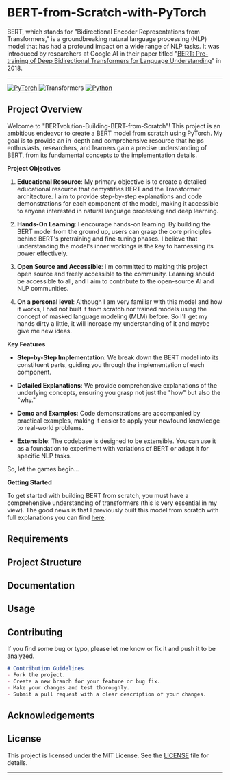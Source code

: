 # BERT-from-Scratch-with-PyTorch 

BERT, which stands for "Bidirectional Encoder Representations from Transformers," is a groundbreaking natural language processing (NLP) model that has had a profound impact on a wide range of NLP tasks. It was introduced by researchers at Google AI in their paper titled "[BERT: Pre-training of Deep Bidirectional Transformers for Language Understanding](https://arxiv.org/pdf/1810.04805.pdf)" in 2018.


---

[![PyTorch](https://img.shields.io/badge/PyTorch-2.1-red.svg)](https://pytorch.org/)
![Transformers](https://img.shields.io/badge/transformers-4.36-yellow.svg)
[![Python](https://img.shields.io/badge/Python-3.11-blue.svg)](https://www.python.org/)


## Project Overview

Welcome to "BERTvolution-Building-BERT-from-Scratch"! This project is an ambitious endeavor to create a BERT model from scratch using PyTorch. My goal is to provide an in-depth and comprehensive resource that helps enthusiasts, researchers, and learners gain a precise understanding of BERT, from its fundamental concepts to the implementation details.

**Project Objectives**

1. **Educational Resource**: My primary objective is to create a detailed educational resource that demystifies BERT and the Transformer architecture. I aim to provide step-by-step explanations and code demonstrations for each component of the model, making it accessible to anyone interested in natural language processing and deep learning.

2. **Hands-On Learning**: I encourage hands-on learning. By building the BERT model from the ground up, users can grasp the core principles behind BERT's pretraining and fine-tuning phases. I believe that understanding the model's inner workings is the key to harnessing its power effectively.

3. **Open Source and Accessible**: I'm committed to making this project open source and freely accessible to the community. Learning should be accessible to all, and I aim to contribute to the open-source AI and NLP communities.

4. **On a personal level**: Although I am very familiar with this model and how it works, I had not built it from scratch nor trained models using the concept of masked language modeling (MLM) before. So I'll get my hands dirty a little, it will increase my understanding of it and maybe give me new ideas.

**Key Features**

- **Step-by-Step Implementation**: We break down the BERT model into its constituent parts, guiding you through the implementation of each component.

- **Detailed Explanations**: We provide comprehensive explanations of the underlying concepts, ensuring you grasp not just the "how" but also the "why."

- **Demo and Examples**: Code demonstrations are accompanied by practical examples, making it easier to apply your newfound knowledge to real-world problems.

- **Extensible**: The codebase is designed to be extensible. You can use it as a foundation to experiment with variations of BERT or adapt it for specific NLP tasks.

So, let the games begin...

**Getting Started**

To get started with building BERT from scratch, you must have a comprehensive understanding of transformers (this is very essential in my view). The good news is that I previously built this model from scratch with full explanations you can find [here](https://github.com/AliHaiderAhmad001/Neural-Machine-Translator/blob/main/README.md).

## Requirements

## Project Structure

## Documentation

## Usage

## Contributing

If you find some bug or typo, please let me know or fix it and push it to be analyzed.

```markdown
# Contribution Guidelines
- Fork the project.
- Create a new branch for your feature or bug fix.
- Make your changes and test thoroughly.
- Submit a pull request with a clear description of your changes.
```

## Acknowledgements


## License

This project is licensed under the MIT License. See the [LICENSE](https://github.com/AliHaiderAhmad001/Neural-Machine-Translator/blob/main/LICENSE.txt) file for details.

---
